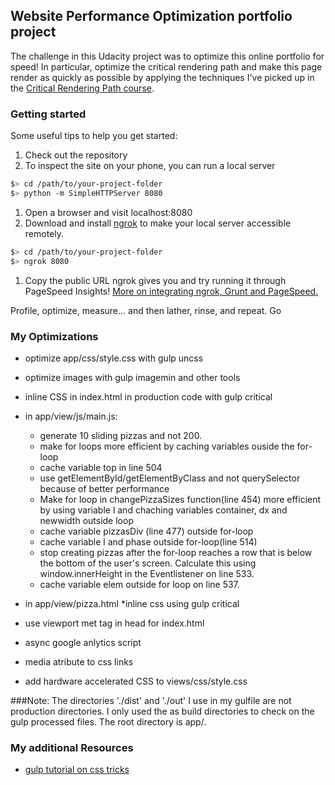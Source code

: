 ## Website Performance Optimization portfolio project

The challenge in this Udacity project was to optimize this online portfolio for speed! In particular, optimize the critical rendering path and make this page render as quickly as possible by applying the techniques I've picked up in the [Critical Rendering Path course](https://www.udacity.com/course/ud884).


### Getting started

Some useful tips to help you get started:

1. Check out the repository
1. To inspect the site on your phone, you can run a local server

  ```bash
  $> cd /path/to/your-project-folder
  $> python -m SimpleHTTPServer 8080
  ```

1. Open a browser and visit localhost:8080
1. Download and install [ngrok](https://ngrok.com/) to make your local server accessible remotely.

  ``` bash
  $> cd /path/to/your-project-folder
  $> ngrok 8080
  ```

1. Copy the public URL ngrok gives you and try running it through PageSpeed Insights! [More on integrating ngrok, Grunt and PageSpeed.](http://www.jamescryer.com/2014/06/12/grunt-pagespeed-and-ngrok-locally-testing/)

Profile, optimize, measure... and then lather, rinse, and repeat. Go


### My Optimizations


* optimize app/css/style.css with gulp uncss
* optimize images with gulp imagemin and other tools
* inline CSS in index.html in production code with gulp critical

* in app/view/js/main.js: 
	* generate 10 sliding pizzas and not 200.
	* make for loops more efficient by caching variables ouside the for-loop
	* cache variable top in line 504
	* use getElementById/getElementByClass and not querySelector because of better performance
	* Make for loop in changePizzaSizes function(line 454) more efficient by using variable l and chaching variables container, dx and newwidth outside loop
	* cache variable pizzasDiv (line 477) outside for-loop
	* cache variable l and phase outside for-loop(line 514)
	* stop creating pizzas after the for-loop reaches a row that is below the bottom of the user's screen. Calculate this using window.innerHeight in the Eventlistener on line 533.
	* cache variable elem outside for loop on line 537.
* in app/view/pizza.html
	*inline css using gulp critical
* use viewport met tag in head for index.html
* async google anlytics script
* media atribute to css links
* add hardware accelerated CSS to views/css/style.css

###Note: The directories './dist' and './out' I use in my gulfile are not production directories. I only used the as build directories to check on the gulp processed files. The root directory is app/.


### My additional Resources 

* [gulp tutorial on css tricks](https://css-tricks.com/gulp-for-beginners/)

